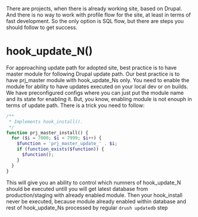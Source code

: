 There are projects, when there is already working site, based on Drupal.
And there is no way to work with profile flow for the site, at least in terms of fast development.
So the only option is SQL flow, but there are steps you should follow to get success.

hook_update_N()
=====

For approaching update path for adopted site, best practice is to have master module for following Drupal update path. Our best practice is to have prj_master module with hook_update_Ns only.
You need to enable the module for ability to have updates executed on your local dev or on builds.
We have preconfigured configs where you can just put the module name and its state for enabling it.
But, you know, enabling module is not enouph in terms of update path.
There is a trick you need to follow:

```php
/**
 * Implements hook_install().
 */
function prj_master_install() {
  for ($i = 7000; $i < 7999; $i++) {
    $function = 'prj_master_update_' . $i;
    if (function_exists($function)) {
      $function();
    }
  }
}
```
This will give you an ability to control which numners of hook_update_N should be executed untill you will get latest database from production/staging with already enabled module. Then your hook_install never be executed, because module already enabled within database and rest of hook_update_Ns processed by regular ```drush updatedb``` step